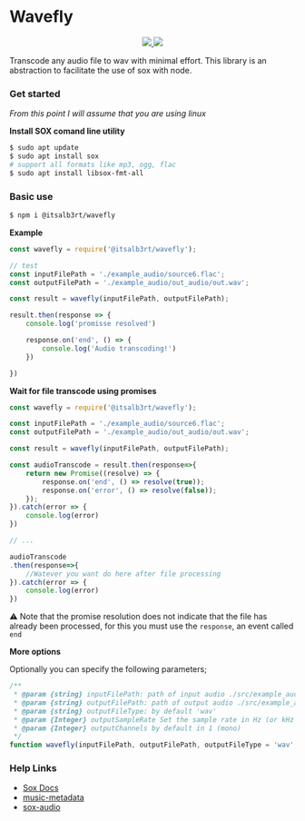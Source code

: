 # Wavefly

<div style="text-align:center">
<a href="https://github.com/itsalb3rt/wavefly">
<img src="https://img.shields.io/github/stars/itsalb3rt/wavefly"/>
</a>
<a href="https://github.com/itsalb3rt/wavefly">
<img src="https://img.shields.io/github/license/itsalb3rt/wavefly"/>
</a>
</div>

Transcode any audio file to wav with minimal effort. This library is an abstraction to facilitate the use of sox with node.

### Get started

*From this point I will assume that you are using linux*

**Install SOX comand line utility**

```bash
$ sudo apt update
$ sudo apt install sox
# support all formats like mp3, ogg, flac
$ sudo apt install libsox-fmt-all
```

### Basic use

```bash
$ npm i @itsalb3rt/wavefly
```

**Example**

```javascript
const wavefly = require('@itsalb3rt/wavefly');

// test
const inputFilePath = './example_audio/source6.flac';
const outputFilePath = './example_audio/out_audio/out.wav';

const result = wavefly(inputFilePath, outputFilePath);

result.then(response => {
    console.log('promisse resolved')

    response.on('end', () => {
        console.log('Audio transcoding!')
    })

})
```

**Wait for file transcode using promises**

```javascript
const wavefly = require('@itsalb3rt/wavefly');

const inputFilePath = './example_audio/source6.flac';
const outputFilePath = './example_audio/out_audio/out.wav';

const result = wavefly(inputFilePath, outputFilePath);

const audioTranscode = result.then(response=>{
    return new Promise((resolve) => {
        response.on('end', () => resolve(true));
        response.on('error', () => resolve(false));
    });
}).catch(error => {
    console.log(error)
})

// ...

audioTranscode
.then(response=>{
    //Watever you want do here after file processing
}).catch(error => {
    console.log(error)
})
```

:warning: Note that the promise resolution does not indicate that the file has already been processed, for this you must use the `response`, an event called `end`

**More options**

Optionally you can specify the following parameters;

```javascript
/**
 * @param {string} inputFilePath: path of input audio ./src/example_audio/source6.flac
 * @param {string} outputFilePath: path of output audio ./src/example_audio/out_audio/out.wav
 * @param {string} outputFileType: by default 'wav'
 * @param {Integer} outputSampleRate Set the sample rate in Hz (or kHz if appended with a 'k')
 * @param {Integer} outputChannels by default in 1 (mono)
 */
function wavefly(inputFilePath, outputFilePath, outputFileType = 'wav', outputSampleRate = 8000, outputChannels = 1 ){}

```

### Help Links

* [Sox Docs](http://sox.sourceforge.net/soxformat.html)
* [music-metadata](https://github.com/borewit/music-metadata#readme)
* [sox-audio](https://github.com/psaylor/sox-audio)